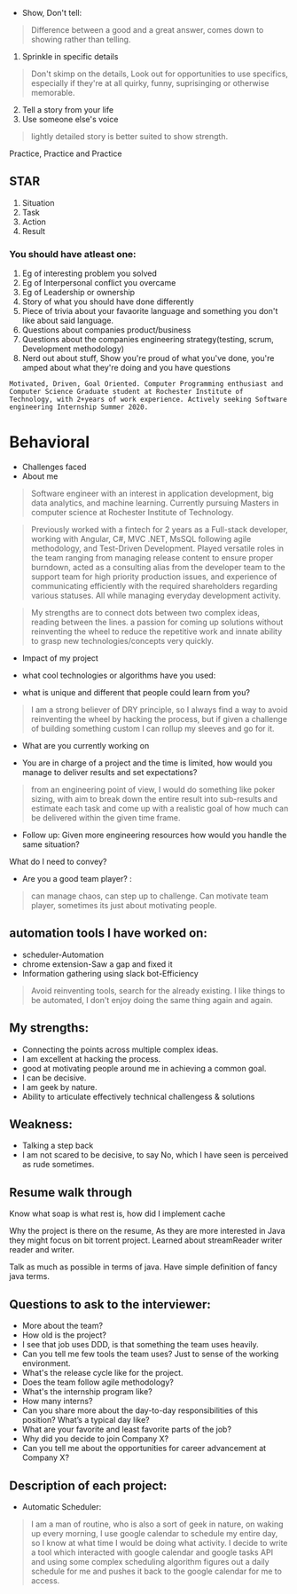 * Show, Don't tell:
> Difference between a good and a great answer, comes down to showing rather than telling.

1. Sprinkle in specific details
> Don't skimp on the details, Look out for opportunities to use specifics, especially if they're at all quirky, funny, suprisinging or otherwise memorable.

2. Tell a story from your life
3. Use someone else's voice
> lightly detailed story is better suited to show strength.

Practice, Practice and Practice

## STAR
1. Situation
2. Task
3. Action
4. Result

### You should have atleast one:
1. Eg of interesting problem you solved
2. Eg of Interpersonal conflict you overcame
3. Eg of Leadership or ownership
4. Story of what you should have done differently
5. Piece of trivia about your favaorite language and something you don't like about said language.
6. Questions about companies product/business
7. Questions about the companies engineering strategy(testing, scrum, Development methodology)
8. Nerd out about stuff, Show you're proud of what you've done, you're amped about what they're doing and you have questions

```
Motivated, Driven, Goal Oriented. Computer Programming enthusiast and Computer Science Graduate student at Rochester Institute of Technology, with 2+years of work experience. Actively seeking Software engineering Internship Summer 2020.
```
# Behavioral
* Challenges faced
* About me
>Software engineer with an interest in application development, big data analytics, and machine learning. Currently pursuing Masters in computer science at Rochester Institute of Technology. 

>Previously worked with a fintech for 2 years as a Full-stack developer, working with Angular, C#, MVC .NET, MsSQL following agile methodology, and Test-Driven Development. Played versatile roles in the team ranging from managing release content to ensure proper burndown, acted as a consulting alias from the developer team to the support team for high priority production issues, and experience of communicating efficiently with the required shareholders regarding various statuses. All while managing everyday development activity.

>My strengths are to connect dots between two complex ideas, reading between the lines. a passion for coming up solutions without reinventing the wheel to reduce the repetitive work and innate ability to grasp new technologies/concepts very quickly.
* Impact of my project

* what cool technologies or algorithms have you used:
> 

* what is unique and different that people could learn from you?
> I am a strong believer of DRY principle, so I always find a way to avoid reinventing the wheel by hacking the process, but if given a challenge of building something custom I can rollup my sleeves and go for it. 

* What are you currently working on 


* You are in charge of a project and the time is limited, how would you manage to deliver results and set expectations?
> from an engineering point of view, I would do something like poker sizing, with aim to break down the entire result into sub-results and estimate each task and come up with a realistic goal of how much can be delivered within the given time frame.

* Follow up: Given more engineering resources how would you handle the same situation?


What do I need to convey?
* Are you a good team player? :
> can manage chaos, can step up to challenge. 
Can motivate team player, sometimes its just about motivating people.

## automation tools I have worked on: 
* scheduler-Automation
* chrome extension-Saw a gap and fixed it
* Information gathering using slack bot-Efficiency
> Avoid reinventing tools, search for the already existing. 
I like things to be automated, I don't enjoy doing the same thing again and again.

## My strengths:
* Connecting the points across multiple complex ideas.
* I am excellent at hacking the process. 
* good at motivating people around me in achieving a common goal.
* I can be decisive.
* I am geek by nature.
* Ability to articulate effectively technical challengess & solutions


## Weakness: 
* Talking a step back 
* I am not scared to be decisive, to say No, which I have seen is perceived as rude sometimes.

## Resume walk through
Know what soap is what rest is, how did I implement cache 

Why the project is there on the resume, 
As they are more interested in Java they might focus on bit torrent project. 
Learned about streamReader writer reader and writer. 

Talk as much as possible in terms of java. 
Have simple definition of fancy java terms. 


## Questions to ask to the interviewer:
* More about the team?
* How old is the project?
* I see that job uses DDD, is that something the team uses heavily. 
* Can you tell me few tools the team uses? Just to sense of the working environment. 
* What's the release cycle like for the project. 
* Does the team follow agile methodology?
* What's the internship program like?
* How many interns?
* Can you share more about the day-to-day responsibilities of this position? What’s a typical day like?
* What are your favorite and least favorite parts of the job?
* Why did you decide to join Company X?
* Can you tell me about the opportunities for career advancement at Company X?


## Description of each project:

* Automatic Scheduler:
> I am a man of routine, who is also a sort of geek in nature, on waking up every morning, I use google calendar to schedule my entire day, so I know at what time I would be doing what activity. I decide to write a tool which interacted with google calendar and google tasks API and using some complex scheduling algorithm figures out a daily schedule for me and pushes it back to the google calendar for  me to access.
